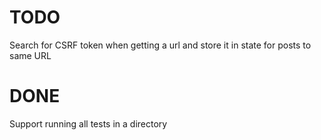 TODO
====

Search for CSRF token when getting a url and store it in state
    for posts to same URL

DONE
====

Support running all tests in a directory
